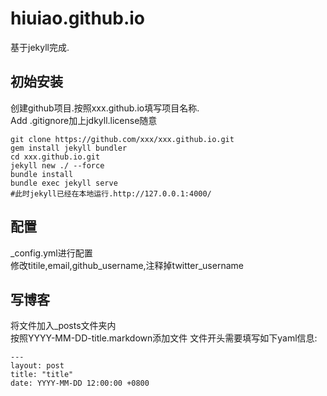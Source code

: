 # hiuiao.github.io

基于jekyll完成.

## 初始安装
创建github项目.按照xxx.github.io填写项目名称.  
Add .gitignore加上jdkyll.license随意  

```shell
git clone https://github.com/xxx/xxx.github.io.git
gem install jekyll bundler
cd xxx.github.io.git
jekyll new ./ --force
bundle install
bundle exec jekyll serve
#此时jekyll已经在本地运行.http://127.0.0.1:4000/

```

## 配置

\_config.yml进行配置  
修改titile,email,github\_username,注释掉twitter\_username

## 写博客

将文件加入\_posts文件夹内  
按照YYYY-MM-DD-title.markdown添加文件
文件开头需要填写如下yaml信息:

```
---
layout: post
title: "title"
date: YYYY-MM-DD 12:00:00 +0800
```
